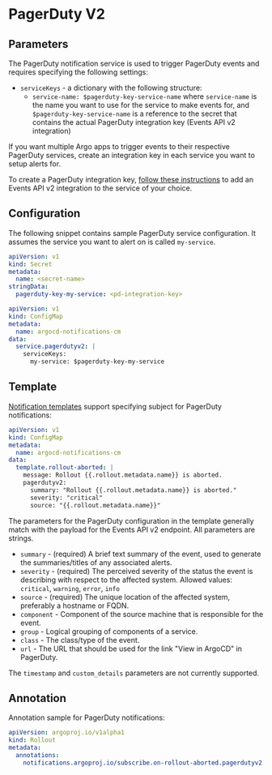 # PagerDuty V2

## Parameters

The PagerDuty notification service is used to trigger PagerDuty events and requires specifying the following settings:

* `serviceKeys` - a dictionary with the following structure:
  * `service-name: $pagerduty-key-service-name` where `service-name` is the name you want to use for the service to make events for, and `$pagerduty-key-service-name` is a reference to the secret that contains the actual PagerDuty integration key (Events API v2 integration)

If you want multiple Argo apps to trigger events to their respective PagerDuty services, create an integration key in each service you want to setup alerts for.

To create a PagerDuty integration key, [follow these instructions](https://support.pagerduty.com/docs/services-and-integrations#create-a-generic-events-api-integration) to add an Events API v2 integration to the service of your choice.

## Configuration

The following snippet contains sample PagerDuty service configuration. It assumes the service you want to alert on is called `my-service`.

```yaml
apiVersion: v1
kind: Secret
metadata:
  name: <secret-name>
stringData:
  pagerduty-key-my-service: <pd-integration-key>
```

```yaml
apiVersion: v1
kind: ConfigMap
metadata:
  name: argocd-notifications-cm
data:
  service.pagerdutyv2: |
    serviceKeys:
      my-service: $pagerduty-key-my-service
```

## Template

[Notification templates](../templates.md) support specifying subject for PagerDuty notifications:

```yaml
apiVersion: v1
kind: ConfigMap
metadata:
  name: argocd-notifications-cm
data:
  template.rollout-aborted: |
    message: Rollout {{.rollout.metadata.name}} is aborted.
    pagerdutyv2:
      summary: "Rollout {{.rollout.metadata.name}} is aborted."
      severity: "critical"
      source: "{{.rollout.metadata.name}}"
```

The parameters for the PagerDuty configuration in the template generally match with the payload for the Events API v2 endpoint. All parameters are strings.

* `summary` - (required) A brief text summary of the event, used to generate the summaries/titles of any associated alerts.
* `severity` - (required) The perceived severity of the status the event is describing with respect to the affected system. Allowed values: `critical`, `warning`, `error`, `info`
* `source` - (required) The unique location of the affected system, preferably a hostname or FQDN.
* `component` - Component of the source machine that is responsible for the event.
* `group` - Logical grouping of components of a service.
* `class` - The class/type of the event.
* `url` - The URL that should be used for the link "View in ArgoCD" in PagerDuty.

The `timestamp` and `custom_details` parameters are not currently supported.

## Annotation

Annotation sample for PagerDuty notifications:

```yaml
apiVersion: argoproj.io/v1alpha1
kind: Rollout
metadata:
  annotations:
    notifications.argoproj.io/subscribe.on-rollout-aborted.pagerdutyv2: "<serviceID for PagerDuty>"
```
